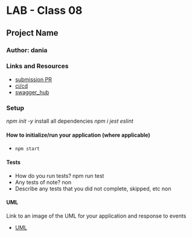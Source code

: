 # LAB - Class 08

## Project Name

### Author: dania

### Links and Resources

- [submission PR](https://github.com/401-advanced-javascript-dania/Lab-Class-08/pull/1)
- [ci/cd](https://github.com/401-advanced-javascript-dania/Lab-Class-08/actions)
- [swagger_hub]()


### Setup
*npm init -y*
install all dependencies *npm i jest eslint*
#### How to initialize/run your application (where applicable)

- `npm start`

#### Tests

- How do you run tests?
npm run test
- Any tests of note?
non
- Describe any tests that you did not complete, skipped, etc
non
#### UML

Link to an image of the UML for your application and response to events
- [UML]()
